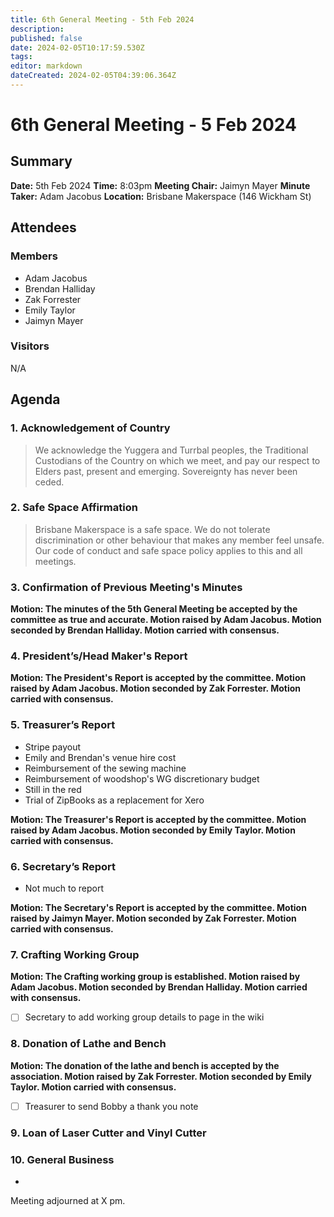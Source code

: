 ```yaml
---
title: 6th General Meeting - 5th Feb 2024
description: 
published: false
date: 2024-02-05T10:17:59.530Z
tags: 
editor: markdown
dateCreated: 2024-02-05T04:39:06.364Z
---
```


# 6th General Meeting - 5 Feb 2024
## Summary
**Date:** 5th Feb 2024 
**Time:** 8:03pm
**Meeting Chair:** Jaimyn Mayer
**Minute Taker:** Adam Jacobus
**Location:** Brisbane Makerspace (146 Wickham St)

## Attendees
### Members

- Adam Jacobus
- Brendan Halliday
- Zak Forrester
- Emily Taylor
- Jaimyn Mayer

### Visitors

N/A

## Agenda

### 1. Acknowledgement of Country

> We acknowledge the Yuggera and Turrbal peoples, the Traditional Custodians of the Country on which we meet, and pay our respect to Elders past, present and emerging. Sovereignty has never been ceded.

### 2. Safe Space Affirmation
> Brisbane Makerspace is a safe space. We do not tolerate discrimination or other behaviour that makes any member feel unsafe. Our code of conduct and safe space policy applies to this and all meetings.

### 3. Confirmation of Previous Meeting's Minutes

**Motion: The minutes of the 5th General Meeting be accepted by the committee as true and accurate. Motion raised by Adam Jacobus. Motion seconded by Brendan Halliday. Motion carried with consensus.**

### 4. President’s/Head Maker's Report

**Motion: The President's Report is accepted by the committee. Motion raised by Adam Jacobus. Motion seconded by Zak Forrester. Motion carried with consensus.**

### 5. Treasurer’s Report

- Stripe payout
- Emily and Brendan's venue hire cost
- Reimbursement of the sewing machine
- Reimbursement of woodshop's WG discretionary budget
- Still in the red
- Trial of ZipBooks as a replacement for Xero

**Motion: The Treasurer's Report is accepted by the committee. Motion raised by Adam Jacobus. Motion seconded by Emily Taylor. Motion carried with consensus.**

### 6. Secretary’s Report

- Not much to report

**Motion: The Secretary's Report is accepted by the committee. Motion raised by Jaimyn Mayer. Motion seconded by Zak Forrester. Motion carried with consensus.**

### 7. Crafting Working Group

**Motion: The Crafting working group is established. Motion raised by Adam Jacobus. Motion seconded by Brendan Halliday. Motion carried with consensus.**

- [ ] Secretary to add working group details to page in the wiki

### 8. Donation of Lathe and Bench

**Motion: The donation of the lathe and bench is accepted by the association. Motion raised by Zak Forrester. Motion seconded by Emily Taylor. Motion carried with consensus.**

- [ ] Treasurer to send Bobby a thank you note

### 9. Loan of Laser Cutter and Vinyl Cutter



### 10. General Business

- 

Meeting adjourned at X pm.
